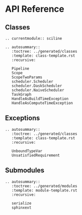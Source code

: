 # API Reference

## Classes

```{eval-rst}
.. currentmodule:: sciline

.. autosummary::
   :toctree: ../generated/classes
   :template: class-template.rst
   :recursive:

   Pipeline
   Scope
   ScopeTwoParams
   scheduler.Scheduler
   scheduler.DaskScheduler
   scheduler.NaiveScheduler
   TaskGraph
   HandleAsBuildTimeException
   HandleAsComputeTimeException
```

## Exceptions

```{eval-rst}
.. autosummary::
   :toctree: ../generated/classes
   :template: class-template.rst
   :recursive:

   UnboundTypeVar
   UnsatisfiedRequirement
```

## Submodules

```{eval-rst}
.. autosummary::
   :toctree: ../generated/modules
   :template: module-template.rst
   :recursive:

   serialize
   sphinxext
```